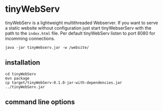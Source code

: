 # tinyWebServ

tinyWebServ is a lightweight multithreaded Webserver. If you want to serve a static
website without configuration just start tinyWebserServ with the path to the `ìndex.html`
file. Per default tinyWebServ listen to port 8080 for incomming connections.

    java -jar tinyWebserv.jar -w /website/ 

## installation
    
    cd tinyWebServ
    mvn package
    cp target/tinyWebServ-0.1.0-jar-with-dependencies.jar ../tinyWebServ.jar

## command line options


